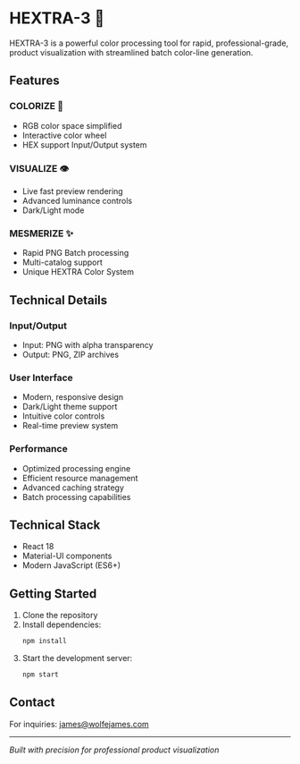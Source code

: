 # HEXTRA-3 🎨

HEXTRA-3 is a powerful color processing tool for rapid, professional-grade, product visualization with streamlined batch color-line generation.

## Features

### COLORIZE 🎨
- RGB color space simplified
- Interactive color wheel
- HEX support Input/Output system

### VISUALIZE 👁️
- Live fast preview rendering
- Advanced luminance controls
- Dark/Light mode

### MESMERIZE ✨
- Rapid PNG Batch processing
- Multi-catalog support
- Unique HEXTRA Color System

## Technical Details

### Input/Output
- Input: PNG with alpha transparency
- Output: PNG, ZIP archives

### User Interface
- Modern, responsive design
- Dark/Light theme support
- Intuitive color controls
- Real-time preview system

### Performance
- Optimized processing engine
- Efficient resource management
- Advanced caching strategy
- Batch processing capabilities

## Technical Stack
- React 18
- Material-UI components
- Modern JavaScript (ES6+)

## Getting Started

1. Clone the repository
2. Install dependencies:
   ```bash
   npm install
   ```
3. Start the development server:
   ```bash
   npm start
   ```

## Contact

For inquiries: james@wolfejames.com

---

_Built with precision for professional product visualization_
